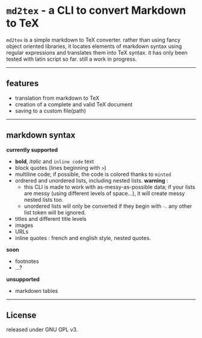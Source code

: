 # `md2tex` - a CLI to convert Markdown to TeX

`md2tex` is a simple markdown to TeX converter. rather than using fancy object oriented libraries,
it locates elements of markdown syntax using regular expressions and translates them into TeX syntax.
it has only been tested with latin script so far. still a work in progress.

---
## features
- translation from markdown to TeX
- creation of a complete and valid TeX document
- saving to a custom file(path)

---
## markdown syntax
**currently supported**
- **bold**, *italic* and `inline code` text
- block quotes (lines beginning with `>`)
- multiline code; if possible, the code is colored thanks to `minted`
- ordrered and unordered lists, including nested lists. **warning** : 
  - this CLI is made to work with as-messy-as-possible data; 
    if your lists are messy (using different levels of space...),
    it will create messy nested lists too.
  - unordered lists will only be converted if they begin with `-`. any other list token
    will be ignored.
- titles and different title levels
- images
- URLs
- inline quotes : french and english style, nested quotes.

**soon**
- footnotes
- ...?

**unsupported**
- markdown tables

---
## License
released under GNU GPL v3.
